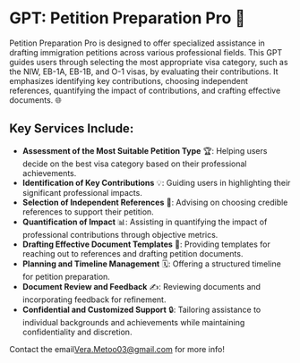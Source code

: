 # GPT: Petition Preparation Pro 📝

Petition Preparation Pro is designed to offer specialized assistance in drafting immigration petitions across various professional fields. This GPT guides users through selecting the most appropriate visa category, such as the NIW, EB-1A, EB-1B, and O-1 visas, by evaluating their contributions. It emphasizes identifying key contributions, choosing independent references, quantifying the impact of contributions, and crafting effective documents. 🌐

## Key Services Include:

- **Assessment of the Most Suitable Petition Type** 🏆: Helping users decide on the best visa category based on their professional achievements.
- **Identification of Key Contributions** 💡: Guiding users in highlighting their significant professional impacts.
- **Selection of Independent References** 🤝: Advising on choosing credible references to support their petition.
- **Quantification of Impact** 📊: Assisting in quantifying the impact of professional contributions through objective metrics.
- **Drafting Effective Document Templates** 📄: Providing templates for reaching out to references and drafting petition documents.
- **Planning and Timeline Management** 🗓️: Offering a structured timeline for petition preparation.
- **Document Review and Feedback** ✍️: Reviewing documents and incorporating feedback for refinement.
- **Confidential and Customized Support** 🔒: Tailoring assistance to individual backgrounds and achievements while maintaining confidentiality and discretion.

Contact the email<Vera.Metoo03@gmail.com> for more info!


